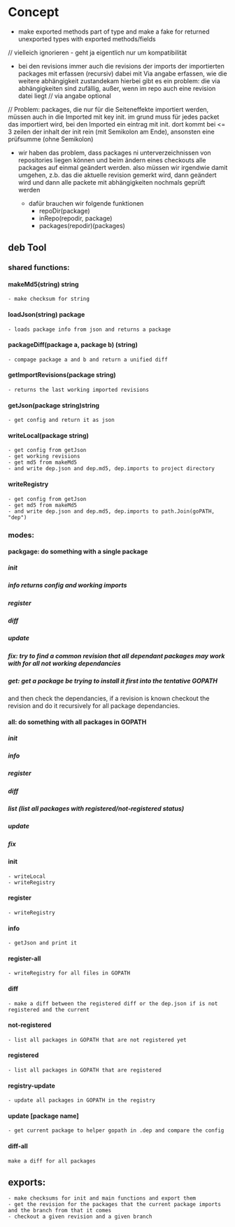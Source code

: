 # Concept

- make exported methods part of type and make a fake for returned unexported types with exported methods/fields

// vielleich ignorieren - geht ja eigentlich nur um kompatibilität
- bei den revisions immer auch die revisions der imports der importierten packages mit erfassen (recursiv) dabei mit Via angabe erfassen, wie die weitere abhängigkeit zustandekam
hierbei gibt es ein problem: die via abhängigkeiten sind zufällig,
außer, wenn im repo auch eine revision datei liegt
// via angabe optional 

// Problem: packages, die nur für die Seiteneffekte importiert werden,
müssen auch in die Imported mit key init. im grund muss für jedes packet
das importiert wird, bei den Imported ein eintrag mit init. dort kommt bei <= 3 zeilen der inhalt der init rein (mit Semikolon am Ende), ansonsten eine prüfsumme (ohne Semikolon)

- wir haben das problem, dass packages ni unterverzeichnissen
von repositories liegen können und beim ändern eines checkouts alle
packages auf einmal geändert werden. also müssen wir irgendwie damit umgehen, z.b. das die aktuelle revision gemerkt wird, dann geändert wird und dann alle packete mit abhängigkeiten nochmals geprüft werden

    - dafür brauchen wir folgende funktionen
        - repoDir(package)
        - inRepo(repodir, package)
        - packages(repodir)(packages)

## deb Tool

### shared functions:
#### makeMd5(string) string
    - make checksum for string
#### loadJson(string) package
    - loads package info from json and returns a package
#### packageDiff(package a, package b) (string)
    - compage package a and b and return a unified diff
#### getImportRevisions(package string)
    - returns the last working imported revisions
#### getJson(package string)string
    - get config and return it as json
#### writeLocal(package string)
    - get config from getJson
    - get working revisions 
    - get md5 from makeMd5
    - and write dep.json and dep.md5, dep.imports to project directory
#### writeRegistry
    - get config from getJson
    - get md5 from makeMd5
    - and write dep.json and dep.md5, dep.imports to path.Join(goPATH, "dep")

### modes:

#### packgage: do something with a single package
##### init
##### info returns config and working imports
##### register
##### diff
##### update
##### fix: try to find a common revision that all dependant packages may work with for all not working dependancies
##### get: get a package be trying to install it first into the tentative GOPATH
and then check the dependancies, if a revision is known checkout the revision and do it recursively for all package dependancies.

#### all: do something with all packages in GOPATH
##### init
##### info
##### register
##### diff
##### list (list all packages with registered/not-registered status)
##### update
##### fix



#### init
    - writeLocal
    - writeRegistry
#### register
    - writeRegistry
#### info
    - getJson and print it
#### register-all
    - writeRegistry for all files in GOPATH
#### diff
    - make a diff between the registered diff or the dep.json if is not registered and the current
#### not-registered
    - list all packages in GOPATH that are not registered yet
#### registered
    - list all packages in GOPATH that are registered
#### registry-update
    - update all packages in GOPATH in the registry
#### update [package name]
    - get current package to helper gopath in .dep and compare the config
#### diff-all
    make a diff for all packages

## exports:
    - make checksums for init and main functions and export them
    - get the revision for the packages that the current package imports and the branch from that it comes
    - checkout a given revision and a given branch